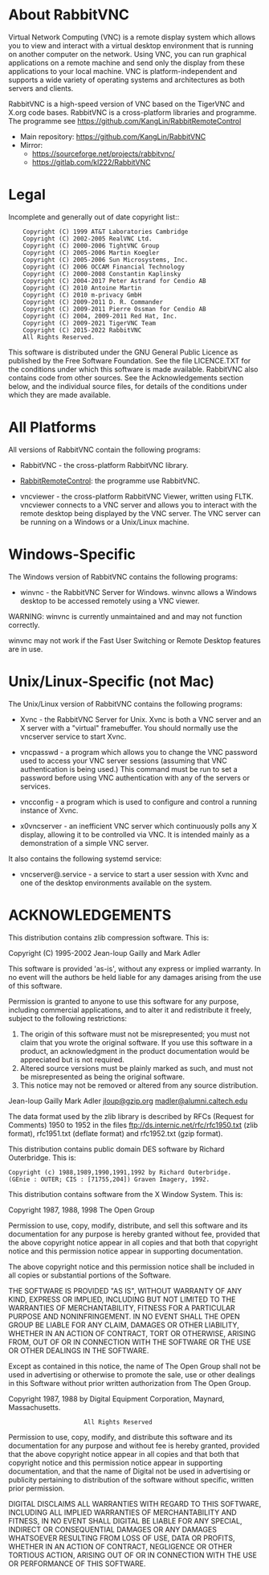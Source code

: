 About RabbitVNC
==============

Virtual Network Computing (VNC) is a remote display system which allows you to
view and interact with a virtual desktop environment that is running on another
computer on the network.  Using VNC, you can run graphical applications on a
remote machine and send only the display from these applications to your local
machine.  VNC is platform-independent and supports a wide variety of operating
systems and architectures as both servers and clients.

RabbitVNC is a high-speed version of VNC based on the TigerVNC and X.org code
bases. RabbitVNC is a cross-platform libraries and programme. The programme see
https://github.com/KangLin/RabbitRemoteControl 

+ Main repository: https://github.com/KangLin/RabbitVNC
+ Mirror:
  - https://sourceforge.net/projects/rabbitvnc/
  - https://gitlab.com/kl222/RabbitVNC

Legal
=====

Incomplete and generally out of date copyright list::

        Copyright (C) 1999 AT&T Laboratories Cambridge
        Copyright (C) 2002-2005 RealVNC Ltd.
        Copyright (C) 2000-2006 TightVNC Group
        Copyright (C) 2005-2006 Martin Koegler
        Copyright (C) 2005-2006 Sun Microsystems, Inc.
        Copyright (C) 2006 OCCAM Financial Technology
        Copyright (C) 2000-2008 Constantin Kaplinsky
        Copyright (C) 2004-2017 Peter Astrand for Cendio AB
        Copyright (C) 2010 Antoine Martin
        Copyright (C) 2010 m-privacy GmbH
        Copyright (C) 2009-2011 D. R. Commander
        Copyright (C) 2009-2011 Pierre Ossman for Cendio AB
        Copyright (C) 2004, 2009-2011 Red Hat, Inc.
        Copyright (C) 2009-2021 TigerVNC Team
        Copyright (C) 2015-2022 RabbitVNC 
        All Rights Reserved.

This software is distributed under the GNU General Public Licence as published
by the Free Software Foundation.  See the file LICENCE.TXT for the conditions
under which this software is made available.  RabbitVNC also contains code from
other sources.  See the Acknowledgements section below, and the individual
source files, for details of the conditions under which they are made
available.


All Platforms
=============

All versions of RabbitVNC contain the following programs:

* RabbitVNC - the cross-platform RabbitVNC library.

* [RabbitRemoteControl](https://github.com/KangLin/RabbitRemoteControl): 
  the programme use RabbitVNC.

* vncviewer - the cross-platform RabbitVNC Viewer, written using FLTK.
              vncviewer connects to a VNC server and allows you to interact
              with the remote desktop being displayed by the VNC server.  The
              VNC server can be running on a Windows or a Unix/Linux machine.


Windows-Specific
================

The Windows version of RabbitVNC contains the following programs:

* winvnc - the RabbitVNC Server for Windows.  winvnc allows a Windows desktop to
           be accessed remotely using a VNC viewer.

WARNING: winvnc is currently unmaintained and and may not function correctly.

winvnc may not work if the Fast User Switching or Remote Desktop features are
in use.


Unix/Linux-Specific (not Mac)
=============================

The Unix/Linux version of RabbitVNC contains the following programs:

* Xvnc - the RabbitVNC Server for Unix.  Xvnc is both a VNC server and an X
         server with a "virtual" framebuffer.  You should normally use the
         vncserver service to start Xvnc.

* vncpasswd - a program which allows you to change the VNC password used to
              access your VNC server sessions (assuming that VNC authentication
              is being used.) This command must be run to set a password before
              using VNC authentication with any of the servers or services.

* vncconfig - a program which is used to configure and control a running
              instance of Xvnc.

* x0vncserver - an inefficient VNC server which continuously polls any X
                display, allowing it to be controlled via VNC.  It is intended
                mainly as a demonstration of a simple VNC server.

It also contains the following systemd service:

* vncserver@.service - a service to start a user session with Xvnc and one of
                       the desktop environments available on the system.

ACKNOWLEDGEMENTS
================

This distribution contains zlib compression software.  This is:

  Copyright (C) 1995-2002 Jean-loup Gailly and Mark Adler

  This software is provided 'as-is', without any express or implied
  warranty.  In no event will the authors be held liable for any damages
  arising from the use of this software.

  Permission is granted to anyone to use this software for any purpose,
  including commercial applications, and to alter it and redistribute it
  freely, subject to the following restrictions:

  1. The origin of this software must not be misrepresented; you must not
     claim that you wrote the original software. If you use this software
     in a product, an acknowledgment in the product documentation would be
     appreciated but is not required.
  2. Altered source versions must be plainly marked as such, and must not be
     misrepresented as being the original software.
  3. This notice may not be removed or altered from any source distribution.

  Jean-loup Gailly        Mark Adler
  jloup@gzip.org          madler@alumni.caltech.edu

  The data format used by the zlib library is described by RFCs (Request for
  Comments) 1950 to 1952 in the files ftp://ds.internic.net/rfc/rfc1950.txt
  (zlib format), rfc1951.txt (deflate format) and rfc1952.txt (gzip format).


This distribution contains public domain DES software by Richard Outerbridge.
This is:

    Copyright (c) 1988,1989,1990,1991,1992 by Richard Outerbridge.
    (GEnie : OUTER; CIS : [71755,204]) Graven Imagery, 1992.


This distribution contains software from the X Window System.  This is:

 Copyright 1987, 1988, 1998  The Open Group
 
 Permission to use, copy, modify, distribute, and sell this software and its
 documentation for any purpose is hereby granted without fee, provided that
 the above copyright notice appear in all copies and that both that
 copyright notice and this permission notice appear in supporting
 documentation.
 
 The above copyright notice and this permission notice shall be included in
 all copies or substantial portions of the Software.
 
 THE SOFTWARE IS PROVIDED "AS IS", WITHOUT WARRANTY OF ANY KIND, EXPRESS OR
 IMPLIED, INCLUDING BUT NOT LIMITED TO THE WARRANTIES OF MERCHANTABILITY,
 FITNESS FOR A PARTICULAR PURPOSE AND NONINFRINGEMENT.  IN NO EVENT SHALL THE
 OPEN GROUP BE LIABLE FOR ANY CLAIM, DAMAGES OR OTHER LIABILITY, WHETHER IN
 AN ACTION OF CONTRACT, TORT OR OTHERWISE, ARISING FROM, OUT OF OR IN
 CONNECTION WITH THE SOFTWARE OR THE USE OR OTHER DEALINGS IN THE SOFTWARE.
 
 Except as contained in this notice, the name of The Open Group shall not be
 used in advertising or otherwise to promote the sale, use or other dealings
 in this Software without prior written authorization from The Open Group.
 
 
 Copyright 1987, 1988 by Digital Equipment Corporation, Maynard, Massachusetts.
 
                         All Rights Reserved
 
 Permission to use, copy, modify, and distribute this software and its 
 documentation for any purpose and without fee is hereby granted, 
 provided that the above copyright notice appear in all copies and that
 both that copyright notice and this permission notice appear in 
 supporting documentation, and that the name of Digital not be
 used in advertising or publicity pertaining to distribution of the
 software without specific, written prior permission.  
 
 DIGITAL DISCLAIMS ALL WARRANTIES WITH REGARD TO THIS SOFTWARE, INCLUDING
 ALL IMPLIED WARRANTIES OF MERCHANTABILITY AND FITNESS, IN NO EVENT SHALL
 DIGITAL BE LIABLE FOR ANY SPECIAL, INDIRECT OR CONSEQUENTIAL DAMAGES OR
 ANY DAMAGES WHATSOEVER RESULTING FROM LOSS OF USE, DATA OR PROFITS,
 WHETHER IN AN ACTION OF CONTRACT, NEGLIGENCE OR OTHER TORTIOUS ACTION,
 ARISING OUT OF OR IN CONNECTION WITH THE USE OR PERFORMANCE OF THIS
 SOFTWARE.
